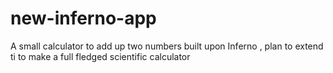 # new-inferno-app
A small calculator to add up two numbers built upon Inferno , plan to extend ti to make a full fledged scientific calculator
